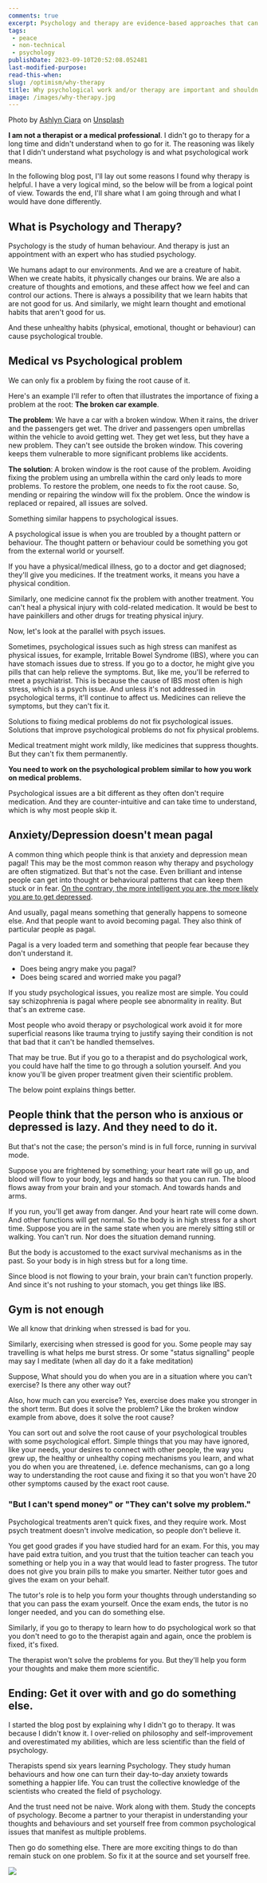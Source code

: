 ```yaml
---
comments: true
excerpt: Psychology and therapy are evidence-based approaches that can expedite problem-solving. Common misconceptions include the belief that therapy is unnecessary and that therapists solely resolve issues. Addressing these misconceptions aids in determining the need for therapy, either for yourself or someone you know.
tags:
 - peace
 - non-technical
 - psychology
publishDate: 2023-09-10T20:52:08.052481
last-modified-purpose:
read-this-when: 
slug: /optimism/why-therapy
title: Why psychological work and/or therapy are important and shouldn't be ignored?
image: /images/why-therapy.jpg
---
```


Photo by <a href="https://unsplash.com/@ashlynciara?utm_source=unsplash&utm_medium=referral&utm_content=creditCopyText">Ashlyn Ciara</a> on <a href="https://unsplash.com/photos/WA_O4UAUfxc?utm_source=unsplash&utm_medium=referral&utm_content=creditCopyText">Unsplash</a>


**I am not a therapist or a medical professional**. I didn't go to therapy for a long time and didn't understand when to go for it. The reasoning was likely that I didn't understand what psychology is and what psychological work means.

In the following blog post, I'll lay out some reasons I found why therapy is helpful. I have a very logical mind, so the below will be from a logical point of view. Towards the end, I'll share what I am going through and what I would have done differently.

## What is Psychology and Therapy?

Psychology is the study of human behaviour. And therapy is just an appointment with an expert who has studied psychology.

We humans adapt to our environments. And we are a creature of habit. When we create habits, it physically changes our brains. We are also a creature of thoughts and emotions, and these affect how we feel and can control our actions. There is always a possibility that we learn habits that are not good for us. And similarly, we might learn thought and emotional habits that aren't good for us.

And these unhealthy habits (physical, emotional, thought or behaviour) can cause psychological trouble.

## Medical vs Psychological problem

We can only fix a problem by fixing the root cause of it.

Here's an example I'll refer to often that illustrates the importance of fixing a problem at the root: **The broken car example**.

**The problem**: We have a car with a broken window. When it rains, the driver and the passengers get wet. The driver and passengers open umbrellas within the vehicle to avoid getting wet. They get wet less, but they have a new problem. They can't see outside the broken window. This covering keeps them vulnerable to more significant problems like accidents.

**The solution**: A broken window is the root cause of the problem. Avoiding fixing the problem using an umbrella within the card only leads to more problems. To restore the problem, one needs to fix the root cause. So, mending or repairing the window will fix the problem. Once the window is replaced or repaired, all issues are solved.

Something similar happens to psychological issues.

A psychological issue is when you are troubled by a thought pattern or behaviour. The thought pattern or behaviour could be something you got from the external world or yourself.

If you have a physical/medical illness, go to a doctor and get diagnosed; they'll give you medicines. If the treatment works, it means you have a physical condition.

Similarly, one medicine cannot fix the problem with another treatment. You can't heal a physical injury with cold-related medication. It would be best to have painkillers and other drugs for treating physical injury.

Now, let's look at the parallel with psych issues.

Sometimes, psychological issues such as high stress can manifest as physical issues, for example, Irritable Bowel Syndrome (IBS), where you can have stomach issues due to stress. If you go to a doctor, he might give you pills that can help relieve the symptoms. But, like me, you'll be referred to meet a psychiatrist. This is because the cause of IBS most often is high stress, which is a psych issue. And unless it's not addressed in psychological terms, it'll continue to affect us. Medicines can relieve the symptoms, but they can't fix it.

Solutions to fixing medical problems do not fix psychological issues. Solutions that improve psychological problems do not fix physical problems.

Medical treatment might work mildly, like medicines that suppress thoughts. But they can't fix them permanently.

**You need to work on the psychological problem similar to how you work on medical problems.**

Psychological issues are a bit different as they often don't require medication. And they are counter-intuitive and can take time to understand, which is why most people skip it.

## Anxiety/Depression doesn't mean pagal

A common thing which people think is that anxiety and depression mean pagal! This may be the most common reason why therapy and psychology are often stigmatized. But that's not the case. Even brilliant and intense people can get into thought or behavioural patterns that can keep them stuck or in fear. [On the contrary, the more intelligent you are, the more likely you are to get depressed](/v1/can-not-logic-your-way-out-of-depression).

And usually, pagal means something that generally happens to someone else. And that people want to avoid becoming pagal. They also think of particular people as pagal.

Pagal is a very loaded term and something that people fear because they don't understand it.
- Does being angry make you pagal?
- Does being scared and worried make you pagal?

If you study psychological issues, you realize most are simple. You could say schizophrenia is pagal where people see abnormality in reality. But that's an extreme case.

Most people who avoid therapy or psychological work avoid it for more superficial reasons like trauma trying to justify saying their condition is not that bad that it can't be handled themselves. 

That may be true. But if you go to a therapist and do psychological work, you could have half the time to go through a solution yourself. And you know you'll be given proper treatment given their scientific problem.

The below point explains things better.

## People think that the person who is anxious or depressed is lazy. And they need to do it.

But that's not the case; the person's mind is in full force, running in survival mode.

Suppose you are frightened by something; your heart rate will go up, and blood will flow to your body, legs and hands so that you can run. The blood flows away from your brain and your stomach. And towards hands and arms.

If you run, you'll get away from danger. And your heart rate will come down. And other functions will get normal. So the body is in high stress for a short time. Suppose you are in the same state when you are merely sitting still or walking. You can't run. Nor does the situation demand running.

But the body is accustomed to the exact survival mechanisms as in the past. So your body is in high stress but for a long time.

Since blood is not flowing to your brain, your brain can't function properly. And since it's not rushing to your stomach, you get things like IBS.

## Gym is not enough

We all know that drinking when stressed is bad for you.

Similarly, exercising when stressed is good for you. Some people may say travelling is what helps me burst stress. Or some "status signalling" people may say I meditate (when all day do it a fake meditation)

Suppose, What should you do when you are in a situation where you can't exercise? Is there any other way out?

Also, how much can you exercise? Yes, exercise does make you stronger in the short term. But does it solve the problem? Like the broken window example from above, does it solve the root cause?

You can sort out and solve the root cause of your psychological troubles with some psychological effort. Simple things that you may have ignored, like your needs, your desires to connect with other people, the way you grew up, the healthy or unhealthy coping mechanisms you learn, and what you do when you are threatened, i.e. defence mechanisms, can go a long way to understanding the root cause and fixing it so that you won't have 20 other symptoms caused by the exact root cause.

### "But I can't spend money" or "They can't solve my problem."

Psychological treatments aren't quick fixes, and they require work. Most psych treatment doesn't involve medication, so people don't believe it.

You get good grades if you have studied hard for an exam. For this, you may have paid extra tuition, and you trust that the tuition teacher can teach you something or help you in a way that would lead to faster progress. The tutor does not give you brain pills to make you smarter. Neither tutor goes and gives the exam on your behalf. 

The tutor's role is to help you form your thoughts through understanding so that you can pass the exam yourself. Once the exam ends, the tutor is no longer needed, and you can do something else.

Similarly, if you go to therapy to learn how to do psychological work so that you don't need to go to the therapist again and again, once the problem is fixed, it's fixed.

The therapist won't solve the problems for you. But they'll help you form your thoughts and make them more scientific. 

## Ending: Get it over with and go do something else.

I started the blog post by explaining why I didn't go to therapy. It was because I didn't know it. I over-relied on philosophy and self-improvement and overestimated my abilities, which are less scientific than the field of psychology.

Therapists spend six years learning Psychology. They study human behaviours and how one can turn their day-to-day anxiety towards something a happier life. You can trust the collective knowledge of the scientists who created the field of psychology.

And the trust need not be naive. Work along with them. Study the concepts of psychology. Become a partner to your therapist in understanding your thoughts and behaviours and set yourself free from common psychological issues that manifest as multiple problems.

Then go do something else. There are more exciting things to do than remain stuck on one problem. So fix it at the source and set yourself free.

![](/images/why-therapy.jpg)